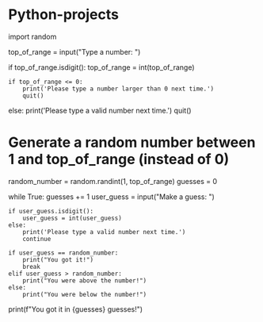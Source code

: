 # Python-projects

import random

top_of_range = input("Type a number: ")

if top_of_range.isdigit():
    top_of_range = int(top_of_range)

    if top_of_range <= 0:
        print('Please type a number larger than 0 next time.')
        quit()
else:
    print('Please type a valid number next time.')
    quit()

# Generate a random number between 1 and top_of_range (instead of 0)
random_number = random.randint(1, top_of_range)
guesses = 0

while True:
    guesses += 1
    user_guess = input("Make a guess: ")

    if user_guess.isdigit():
        user_guess = int(user_guess)
    else:
        print('Please type a valid number next time.')
        continue

    if user_guess == random_number:
        print("You got it!")
        break
    elif user_guess > random_number:
        print("You were above the number!")
    else:
        print("You were below the number!")

print(f"You got it in {guesses} guesses!")
